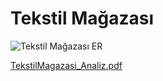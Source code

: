 # Tekstil Mağazası

![Tekstil Mağazası ER](https://user-images.githubusercontent.com/81808916/162710670-fea71acc-1158-482c-97b0-db03bd3e6b97.jpg)


[TekstilMagazasi_Analiz.pdf](https://github.com/yalcinselcuk/WebTextile/files/8462898/TekstilMagazasi_Analiz.pdf)
